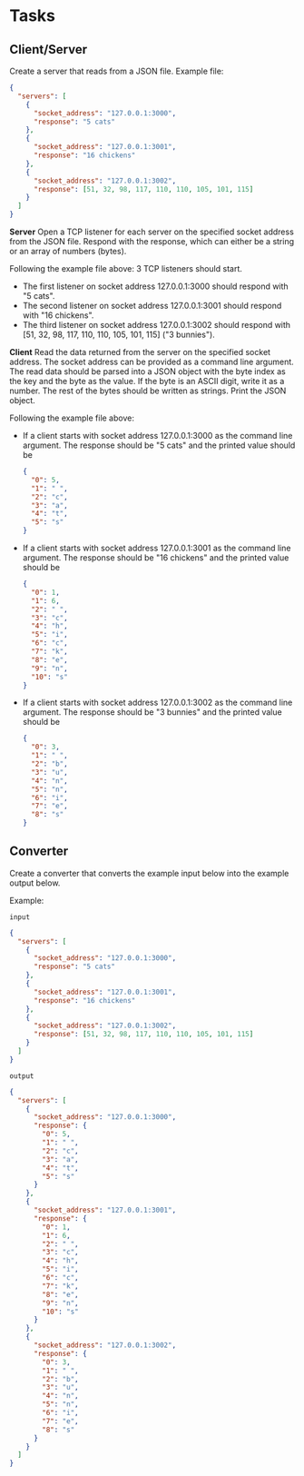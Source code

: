 # Tasks

## Client/Server

Create a server that reads from a JSON file.
Example file:

```json
{
  "servers": [
    {
      "socket_address": "127.0.0.1:3000",
      "response": "5 cats"
    },
    {
      "socket_address": "127.0.0.1:3001",
      "response": "16 chickens"
    },
    {
      "socket_address": "127.0.0.1:3002",
      "response": [51, 32, 98, 117, 110, 110, 105, 101, 115]
    }
  ]
}
```

**Server**
Open a TCP listener for each server on the specified socket address from the JSON file.
Respond with the response, which can either be a string or an array of numbers (bytes).

Following the example file above:
3 TCP listeners should start.

- The first listener on socket address 127.0.0.1:3000 should respond with "5 cats".
- The second listener on socket address 127.0.0.1:3001 should respond with "16 chickens".
- The third listener on socket address 127.0.0.1:3002 should respond with [51, 32, 98, 117, 110, 110, 105, 101, 115] ("3 bunnies").

**Client**
Read the data returned from the server on the specified socket address.
The socket address can be provided as a command line argument.
The read data should be parsed into a JSON object with the byte index as the key and the byte as the value.
If the byte is an ASCII digit, write it as a number. The rest of the bytes should be written as strings.
Print the JSON object.

Following the example file above:

- If a client starts with socket address 127.0.0.1:3000 as the command line argument. The response should be "5 cats" and the printed value should be

  ```json
  {
    "0": 5,
    "1": " ",
    "2": "c",
    "3": "a",
    "4": "t",
    "5": "s"
  }
  ```

- If a client starts with socket address 127.0.0.1:3001 as the command line argument. The response should be "16 chickens" and the printed value should be

  ```json
  {
    "0": 1,
    "1": 6,
    "2": " ",
    "3": "c",
    "4": "h",
    "5": "i",
    "6": "c",
    "7": "k",
    "8": "e",
    "9": "n",
    "10": "s"
  }
  ```

- If a client starts with socket address 127.0.0.1:3002 as the command line argument. The response should be "3 bunnies" and the printed value should be

  ```json
  {
    "0": 3,
    "1": " ",
    "2": "b",
    "3": "u",
    "4": "n",
    "5": "n",
    "6": "i",
    "7": "e",
    "8": "s"
  }
  ```

## Converter

Create a converter that converts the example input below into the example output below.

Example:

`input`

```json
{
  "servers": [
    {
      "socket_address": "127.0.0.1:3000",
      "response": "5 cats"
    },
    {
      "socket_address": "127.0.0.1:3001",
      "response": "16 chickens"
    },
    {
      "socket_address": "127.0.0.1:3002",
      "response": [51, 32, 98, 117, 110, 110, 105, 101, 115]
    }
  ]
}
```

`output`

```json
{
  "servers": [
    {
      "socket_address": "127.0.0.1:3000",
      "response": {
        "0": 5,
        "1": " ",
        "2": "c",
        "3": "a",
        "4": "t",
        "5": "s"
      }
    },
    {
      "socket_address": "127.0.0.1:3001",
      "response": {
        "0": 1,
        "1": 6,
        "2": " ",
        "3": "c",
        "4": "h",
        "5": "i",
        "6": "c",
        "7": "k",
        "8": "e",
        "9": "n",
        "10": "s"
      }
    },
    {
      "socket_address": "127.0.0.1:3002",
      "response": {
        "0": 3,
        "1": " ",
        "2": "b",
        "3": "u",
        "4": "n",
        "5": "n",
        "6": "i",
        "7": "e",
        "8": "s"
      }
    }
  ]
}
```
